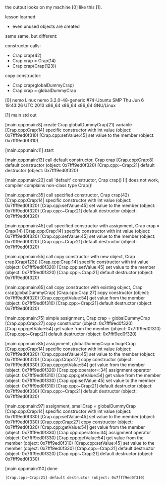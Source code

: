 the output looks on my machine [0] like this [1].

lesson learned:
 * even unused objects are created

same same, but different:

constructor calls:
* Crap crap(42)
* Crap crap = Crap(14)
* Crap crap(Crap(123))

copy constructor:
* Crap crap(globalDummyCrap)
* Crap crap = globalDummyCrap



[0] nemo
Linux nemo 3.2.0-48-generic #74-Ubuntu SMP Thu Jun 6 19:43:26 UTC 2013 x86_64 x86_64 x86_64 GNU/Linux


[1] main std out

[main.cpp:main:8] create Crap globalDummyCrap(21) variable
	[Crap.cpp:Crap:14] specific constructor with int value (object: 0x7fff9ed0f310)
	[Crap.cpp:setValue:45] set value to the member (object: 0x7fff9ed0f310)

[main.cpp:main:11] start


[main.cpp:main:13] call default constructor, Crap crap
	[Crap.cpp:Crap:8] default constructor (object: 0x7fff9ed0f320)
	[Crap.cpp:~Crap:21] default destructor (object: 0x7fff9ed0f320)

[main.cpp:main:23] call 'default' constructor, Crap crap()
	[!] does not work, compiler complains non-class type Crap()!

[main.cpp:main:35] call specified constructor, Crap crap(42)
	[Crap.cpp:Crap:14] specific constructor with int value (object: 0x7fff9ed0f320)
	[Crap.cpp:setValue:45] set value to the member (object: 0x7fff9ed0f320)
	[Crap.cpp:~Crap:21] default destructor (object: 0x7fff9ed0f320)

[main.cpp:main:45] call specified constructor with assignment, Crap crap = Crap(14)
	[Crap.cpp:Crap:14] specific constructor with int value (object: 0x7fff9ed0f320)
	[Crap.cpp:setValue:45] set value to the member (object: 0x7fff9ed0f320)
	[Crap.cpp:~Crap:21] default destructor (object: 0x7fff9ed0f320)

[main.cpp:main:55] call copy constructor with new object, Crap crap(Crap(123))
	[Crap.cpp:Crap:14] specific constructor with int value (object: 0x7fff9ed0f320)
	[Crap.cpp:setValue:45] set value to the member (object: 0x7fff9ed0f320)
	[Crap.cpp:~Crap:21] default destructor (object: 0x7fff9ed0f320)

[main.cpp:main:65] call copy constructor with existing object, Crap crap(globalDummyCrap)
	[Crap.cpp:Crap:27] copy constructor (object: 0x7fff9ed0f320)
	[Crap.cpp:getValue:54] get value from the member (object: 0x7fff9ed0f310)
	[Crap.cpp:~Crap:21] default destructor (object: 0x7fff9ed0f320)

[main.cpp:main:75] simple assignment, Crap crap = globalDummyCrap
	[Crap.cpp:Crap:27] copy constructor (object: 0x7fff9ed0f320)
	[Crap.cpp:getValue:54] get value from the member (object: 0x7fff9ed0f310)
	[Crap.cpp:~Crap:21] default destructor (object: 0x7fff9ed0f320)

[main.cpp:main:85] assignment, globalDummyCrap = hugeCrap
	[Crap.cpp:Crap:14] specific constructor with int value (object: 0x7fff9ed0f320)
	[Crap.cpp:setValue:45] set value to the member (object: 0x7fff9ed0f320)
	[Crap.cpp:Crap:27] copy constructor (object: 0x7fff9ed0f330)
	[Crap.cpp:getValue:54] get value from the member (object: 0x7fff9ed0f320)
	[Crap.cpp:operator=:34] assignment operator (object: 0x7fff9ed0f310)
	[Crap.cpp:getValue:54] get value from the member (object: 0x7fff9ed0f330)
	[Crap.cpp:setValue:45] set value to the member (object: 0x7fff9ed0f310)
	[Crap.cpp:~Crap:21] default destructor (object: 0x7fff9ed0f330)
	[Crap.cpp:~Crap:21] default destructor (object: 0x7fff9ed0f320)

[main.cpp:main:97] assignment, smallCrap = globalDummyCrap
	[Crap.cpp:Crap:14] specific constructor with int value (object: 0x7fff9ed0f330)
	[Crap.cpp:setValue:45] set value to the member (object: 0x7fff9ed0f330)
	[Crap.cpp:Crap:27] copy constructor (object: 0x7fff9ed0f320)
	[Crap.cpp:getValue:54] get value from the member (object: 0x7fff9ed0f330)
	[Crap.cpp:operator=:34] assignment operator (object: 0x7fff9ed0f330)
	[Crap.cpp:getValue:54] get value from the member (object: 0x7fff9ed0f310)
	[Crap.cpp:setValue:45] set value to the member (object: 0x7fff9ed0f330)
	[Crap.cpp:~Crap:21] default destructor (object: 0x7fff9ed0f320)
	[Crap.cpp:~Crap:21] default destructor (object: 0x7fff9ed0f330)

[main.cpp:main:110] done

	[Crap.cpp:~Crap:21] default destructor (object: 0x7fff9ed0f310)
